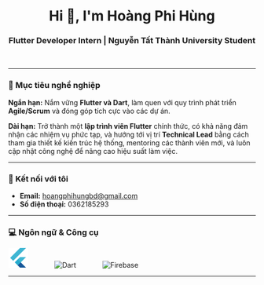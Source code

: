 <h1 align="center">Hi 👋, I'm Hoàng Phi Hùng</h1>
<h3 align="center">Flutter Developer Intern | Nguyễn Tất Thành University Student</h3>

<br>

---

### 🎯 Mục tiêu nghề nghiệp

**Ngắn hạn:** Nắm vững **Flutter và Dart**, làm quen với quy trình phát triển **Agile/Scrum** và đóng góp tích cực vào các dự án.

**Dài hạn:** Trở thành một **lập trình viên Flutter** chính thức, có khả năng đảm nhận các nhiệm vụ phức tạp, và hướng tới vị trí **Technical Lead** bằng cách tham gia thiết kế kiến trúc hệ thống, mentoring các thành viên mới, và luôn cập nhật công nghệ để nâng cao hiệu suất làm việc.

---

### 💬 Kết nối với tôi

- **Email:** hoangphihungbd@gmail.com
- **Số điện thoại:** 0362185293

---

### 💻 Ngôn ngữ & Công cụ

<p align="left">
  <img src="https://raw.githubusercontent.com/devicons/devicon/master/icons/flutter/flutter-original.svg" alt="Flutter" width="40" height="40" style="margin-right: 50px;"/>
  <img src="https://e7.pngegg.com/pngimages/678/747/png-clipart-dart-logo-thumbnail-tech-companies.png" alt="Dart" width="40" height="40" style="margin-right: 50px;"/>
  <img src="https://firebase.google.com/static/images/brand-guidelines/logo-vertical.png" alt="Firebase" width="40" height="40"/>
</p>

---
